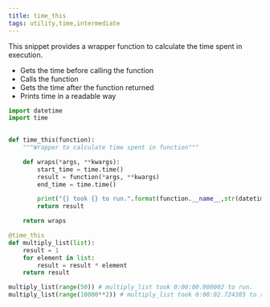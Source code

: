 ```yaml
---
title: time_this
tags: utility,time,intermediate
---
```


This snippet provides a wrapper function to calculate the time spent in execution.

- Gets the time before calling the function
- Calls the function
- Gets the time after the function returned
- Prints time in a readable way

```py
import datetime
import time

  
def time_this(function):
    """Wrapper to calculate time spent in function"""

    def wraps(*args, **kwargs):
        start_time = time.time()
        result = function(*args, **kwargs)
        end_time = time.time()

        print("{} took {} to run.".format(function.__name__,str(datetime.timedelta(seconds=end_time-start_time))))
        return result

    return wraps
```

```py
@time_this
def multiply_list(list):
    result = 1
    for element in list:
        result = result * element
    return result

multiply_list(range(50)) # multiply_list took 0:00:00.000002 to run.
multiply_list(range(10000**2)) # multiply_list took 0:00:02.724385 to run.
```
